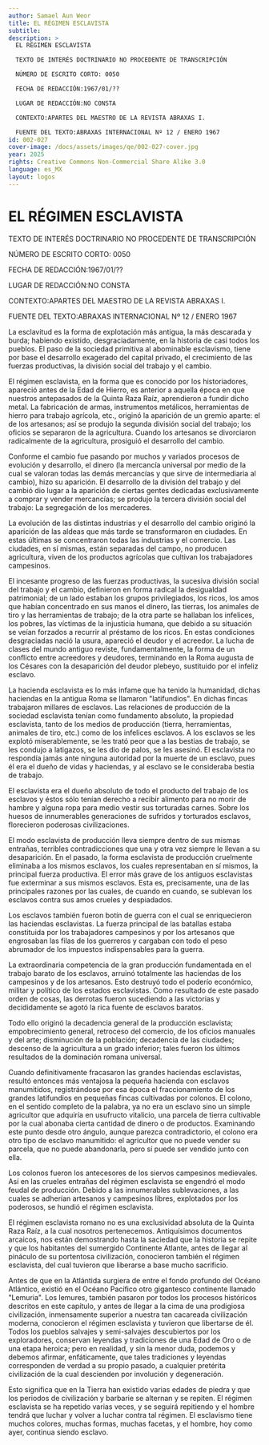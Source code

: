 ```yaml
---
author: Samael Aun Weor
title: EL RÉGIMEN ESCLAVISTA
subtitle:
description: >
  EL RÉGIMEN ESCLAVISTA

  TEXTO DE INTERÉS DOCTRINARIO NO PROCEDENTE DE TRANSCRIPCIÓN

  NÚMERO DE ESCRITO CORTO: 0050

  FECHA DE REDACCIÓN:1967/01/??

  LUGAR DE REDACCIÓN:NO CONSTA

  CONTEXTO:APARTES DEL MAESTRO DE LA REVISTA ABRAXAS I.

  FUENTE DEL TEXTO:ABRAXAS INTERNACIONAL Nº 12 / ENERO 1967
id: 002-027
cover-image: /docs/assets/images/qe/002-027-cover.jpg
year: 2025
rights: Creative Commons Non-Commercial Share Alike 3.0
language: es_MX
layout: logos
---
```

# EL RÉGIMEN ESCLAVISTA

TEXTO DE INTERÉS DOCTRINARIO NO PROCEDENTE DE TRANSCRIPCIÓN

NÚMERO DE ESCRITO CORTO: 0050

FECHA DE REDACCIÓN:1967/01/??

LUGAR DE REDACCIÓN:NO CONSTA

CONTEXTO:APARTES DEL MAESTRO DE LA REVISTA ABRAXAS I.

FUENTE DEL TEXTO:ABRAXAS INTERNACIONAL Nº 12 / ENERO 1967

La esclavitud es la forma de explotación más antigua, la más descarada y burda; habiendo existido, desgraciadamente, en la historia de casi todos los pueblos. El paso de la sociedad primitiva al abominable esclavismo, tiene por base el desarrollo exagerado del capital privado, el crecimiento de las fuerzas productivas, la división social del trabajo y el cambio.

El régimen esclavista, en la forma que es conocido por los historiadores, apareció antes de la Edad de Hierro, es anterior a aquella época en que nuestros antepasados de la Quinta Raza Raíz, aprendieron a fundir dicho metal. La fabricación de armas, instrumentos metálicos, herramientas de hierro para trabajo agrícola, etc., originó la aparición de un gremio aparte: el de los artesanos; así se produjo la segunda división social del trabajo; los oficios se separaron de la agricultura. Cuando los artesanos se divorciaron radicalmente de la agricultura, prosiguió el desarrollo del cambio.

Conforme el cambio fue pasando por muchos y variados procesos de evolución y desarrollo, el dinero (la mercancía universal por medio de la cual se valoran todas las demás mercancías y que sirve de intermediaria al cambio), hizo su aparición. El desarrollo de la división del trabajo y del cambió dio lugar a la aparición de ciertas gentes dedicadas exclusivamente a comprar y vender mercancías; se produjo la tercera división social del trabajo: La segregación de los mercaderes.

La evolución de las distintas industrias y el desarrollo del cambio originó la aparición de las aldeas que más tarde se transformaron en ciudades. En estas últimas se concentraron todas las industrias y el comercio. Las ciudades, en sí mismas, están separadas del campo, no producen agricultura, viven de los productos agrícolas que cultivan los trabajadores campesinos.

El incesante progreso de las fuerzas productivas, la sucesiva división social del trabajo y el cambio, definieron en forma radical la desigualdad patrimonial; de un lado estaban los grupos privilegiados, los ricos, los amos que habían concentrado en sus manos el dinero, las tierras, los animales de tiro y las herramientas de trabajo; de la otra parte se hallaban los infelices, los pobres, las víctimas de la injusticia humana, que debido a su situación se veían forzados a recurrir al préstamo de los ricos. En estas condiciones desgraciadas nació la usura, apareció el deudor y el acreedor. La lucha de clases del mundo antiguo reviste, fundamentalmente, la forma de un conflicto entre acreedores y deudores, terminando en la Roma augusta de los Césares con la desaparición del deudor plebeyo, sustituido por el infeliz esclavo.

La hacienda esclavista es lo más infame que ha tenido la humanidad, dichas haciendas en la antigua Roma se llamaron "latifundios". En dichas fincas trabajaron millares de esclavos. Las relaciones de producción de la sociedad esclavista tenían como fundamento absoluto, la propiedad esclavista, tanto de los medios de producción (tierra, herramientas, animales de tiro, etc.) como de los infelices esclavos. A los esclavos se les explotó miserablemente, se les trató peor que a las bestias de trabajo, se les condujo a latigazos, se les dio de palos, se les asesinó. El esclavista no respondía jamás ante ninguna autoridad por la muerte de un esclavo, pues él era el dueño de vidas y haciendas, y al esclavo se le consideraba bestia de trabajo.

El esclavista era el dueño absoluto de todo el producto del trabajo de los esclavos y éstos sólo tenían derecho a recibir alimento para no morir de hambre y alguna ropa para medio vestir sus torturadas carnes. Sobre los huesos de innumerables generaciones de sufridos y torturados esclavos, florecieron poderosas civilizaciones.

El modo esclavista de producción lleva siempre dentro de sus mismas entrañas, terribles contradicciones que una y otra vez siempre le llevan a su desaparición. En el pasado, la forma esclavista de producción cruelmente eliminaba a los mismos esclavos, los cuales representaban en sí mismos, la principal fuerza productiva. El error más grave de los antiguos esclavistas fue exterminar a sus mismos esclavos. Esta es, precisamente, una de las principales razones por las cuales, de cuando en cuando, se sublevan los esclavos contra sus amos crueles y despiadados.

Los esclavos también fueron botín de guerra con el cual se enriquecieron las haciendas esclavistas. La fuerza principal de las batallas estaba constituida por los trabajadores campesinos y por los artesanos que engrosaban las filas de los guerreros y cargaban con todo el peso abrumador de los impuestos indispensables para la guerra.

La extraordinaria competencia de la gran producción fundamentada en el trabajo barato de los esclavos, arruinó totalmente las haciendas de los campesinos y de los artesanos. Esto destruyó todo el poderío económico, militar y político de los estados esclavistas. Como resultado de este pasado orden de cosas, las derrotas fueron sucediendo a las victorias y decididamente se agotó la rica fuente de esclavos baratos.

Todo ello originó la decadencia general de la producción esclavista; empobrecimiento general, retroceso del comercio, de los oficios manuales y del arte; disminución de la población; decadencia de las ciudades; descenso de la agricultura a un grado inferior; tales fueron los últimos resultados de la dominación romana universal.

Cuando definitivamente fracasaron las grandes haciendas esclavistas, resultó entonces más ventajosa la pequeña hacienda con esclavos manumitidos, registrándose por esa época el fraccionamiento de los grandes latifundios en pequeñas fincas cultivadas por colonos. El colono, en el sentido completo de la palabra, ya no era un esclavo sino un simple agricultor que adquiría en usufructo vitalicio, una parcela de tierra cultivable por la cual abonaba cierta cantidad de dinero o de productos. Examinando este punto desde otro ángulo, aunque parezca contradictorio, el colono era otro tipo de esclavo manumitido: el agricultor que no puede vender su parcela, que no puede abandonarla, pero sí puede ser vendido junto con ella.

Los colonos fueron los antecesores de los siervos campesinos medievales. Así en las crueles entrañas del régimen esclavista se engendró el modo feudal de producción. Debido a las innumerables sublevaciones, a las cuales se adherían artesanos y campesinos libres, explotados por los poderosos, se hundió el régimen esclavista.

El régimen esclavista romano no es una exclusividad absoluta de la Quinta Raza Raíz, a la cual nosotros pertenecemos. Antiquísimos documentos arcaicos, nos están demostrando hasta la saciedad que la historia se repite y que los habitantes del sumergido Continente Atlante, antes de llegar al pináculo de su portentosa civilización, conocieron también el régimen esclavista, del cual tuvieron que liberarse a base mucho sacrificio.

Antes de que en la Atlántida surgiera de entre el fondo profundo del Océano Atlántico, existió en el Océano Pacífico otro gigantesco continente llamado "Lemuria". Los lemures, también pasaron por todos los procesos históricos descritos en este capítulo, y antes de llegar a la cima de una prodigiosa civilización, inmensamente superior a nuestra tan cacareada civilización moderna, conocieron el régimen esclavista y tuvieron que libertarse de él. Todos los pueblos salvajes y semi-salvajes descubiertos por los exploradores, conservan leyendas y tradiciones de una Edad de Oro o de una etapa heroica; pero en realidad, y sin la menor duda, podemos y debemos afirmar, enfáticamente, que tales tradiciones y leyendas corresponden de verdad a su propio pasado, a cualquier pretérita civilización de la cual descienden por involución y degeneración.

Esto significa que en la Tierra han existido varias edades de piedra y que los periodos de civilización y barbarie se alternan y se repiten. El régimen esclavista se ha repetido varias veces, y se seguirá repitiendo y el hombre tendrá que luchar y volver a luchar contra tal régimen. El esclavismo tiene muchos colores, muchas formas, muchas facetas, y el hombre, hoy como ayer, continua siendo esclavo.

